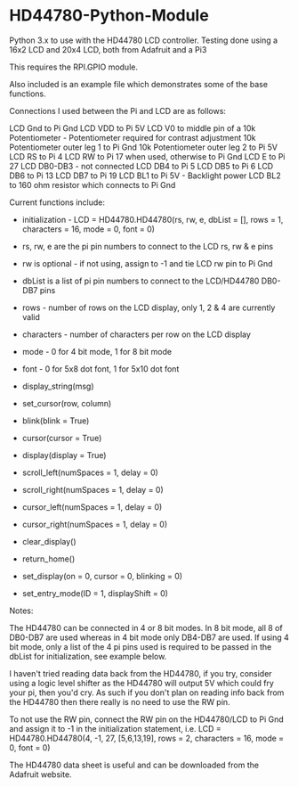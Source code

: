 # HD44780-Python-Module
Python 3.x to use with the HD44780 LCD controller. Testing done using a 16x2 LCD and 20x4 LCD, both from Adafruit and a Pi3

This requires the RPI.GPIO module. 

Also included is an example file which demonstrates some of the base functions.

Connections I used between the Pi and LCD are as follows:

LCD Gnd to Pi Gnd
LCD VDD to Pi 5V
LCD V0 to middle pin of a 10k Potentiometer - Potentiometer required for contrast adjustment
10k Potentiometer outer leg 1 to Pi Gnd 
10k Potentiometer outer leg 2 to Pi 5V
LCD RS to Pi 4
LCD RW to Pi 17 when used, otherwise to Pi Gnd
LCD E to Pi 27
LCD DB0-DB3 - not connected
LCD DB4 to Pi 5
LCD DB5 to Pi 6
LCD DB6 to Pi 13
LCD DB7 to Pi 19
LCD BL1 to Pi 5V - Backlight power
LCD BL2 to 160 ohm resistor which connects to Pi Gnd

Current functions include:

- initialization - LCD = HD44780.HD44780(rs, rw, e, dbList = [], rows = 1, characters = 16, mode = 0, font = 0)
- rs, rw, e are the pi pin numbers to connect to the LCD rs, rw & e pins
- rw is optional - if not using, assign to -1 and tie LCD rw pin to Pi Gnd
- dbList is a list of pi pin numbers to connect to the LCD/HD44780 DB0-DB7 pins
- rows - number of rows on the LCD display, only 1, 2 & 4 are currently valid
- characters - number of characters per row on the LCD display
- mode - 0 for 4 bit mode, 1 for 8 bit mode
- font - 0 for 5x8 dot font, 1 for 5x10 dot font

- display_string(msg)
- set_cursor(row, column)
- blink(blink = True)
- cursor(cursor = True)
- display(display = True)
- scroll_left(numSpaces = 1, delay = 0)
- scroll_right(numSpaces = 1, delay = 0)
- cursor_left(numSpaces = 1, delay = 0)
- cursor_right(numSpaces = 1, delay = 0)
- clear_display()
- return_home()

- set_display(on = 0, cursor = 0, blinking = 0)
- set_entry_mode(ID = 1, displayShift = 0)

Notes:

The HD44780 can be connected in 4 or 8 bit modes. In 8 bit mode, all 8 of DB0-DB7 are used whereas in 4 bit mode
only DB4-DB7 are used.  If using 4 bit mode, only a list of the 4 pi pins used is required to be passed in the dbList
for initialization, see example below.

I haven't tried reading data back from the HD44780, if you try, consider using a logic level shifter as
the HD44780 will output 5V which could fry your pi, then you'd cry. As such if you don't plan on reading
info back from the HD44780 then there really is no need to use the RW pin.  

To not use the RW pin, connect the RW pin on the HD44780/LCD to Pi Gnd and assign it to -1 in the initialization
statement, i.e. LCD = HD44780.HD44780(4, -1, 27, [5,6,13,19], rows = 2, characters = 16, mode = 0, font = 0)

The HD44780 data sheet is useful and can be downloaded from the Adafruit website.
